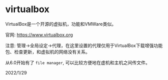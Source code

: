 # virtualbox

VirtualBox是一个开源的虚拟机，功能和VMWare类似。  

官网: https://www.virtualbox.org  


注意: 管理->全局设定->代理，在这里设置的代理仅用于VirtualBox下载增强功能包、检查更新，和虚拟机的网络没有关系。  

从6.0开始有了 `file manager`, 可以比较方便地在虚机和主机之间传文件。  


2022/1/29  
